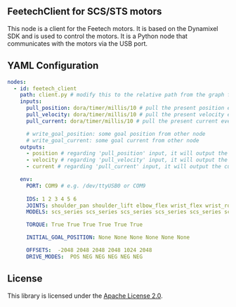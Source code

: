 ## FeetechClient for SCS/STS motors

This node is a client for the Feetech motors. It is based on the Dynamixel SDK and is used to control the motors. It
is a Python node that communicates with the motors via the USB port.

## YAML Configuration

````YAML
nodes:
  - id: feetech_client
    path: client.py # modify this to the relative path from the graph file to the client script
    inputs:
      pull_position: dora/timer/millis/10 # pull the present position every 10ms
      pull_velocity: dora/timer/millis/10 # pull the present velocity every 10ms
      pull_current: dora/timer/millis/10 # pull the present current every 10ms

      # write_goal_position: some goal position from other node
      # write_goal_current: some goal current from other node
    outputs:
      - position # regarding 'pull_position' input, it will output the position every 10ms
      - velocity # regarding 'pull_velocity' input, it will output the velocity every 10ms
      - current # regarding 'pull_current' input, it will output the current every 10ms

    env:
      PORT: COM9 # e.g. /dev/ttyUSB0 or COM9
      
      IDS: 1 2 3 4 5 6
      JOINTS: shoulder_pan shoulder_lift elbow_flex wrist_flex wrist_roll gripper
      MODELS: scs_series scs_series scs_series scs_series scs_series scs_series

      TORQUE: True True True True True True

      INITIAL_GOAL_POSITION: None None None None None None

      OFFSETS:  -2048 2048 2048 2048 1024 2048
      DRIVE_MODES:  POS NEG NEG NEG NEG NEG
````
## License

This library is licensed under the [Apache License 2.0](../../LICENSE).